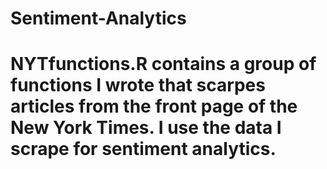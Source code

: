 # Sentiment-Analytics

# NYTfunctions.R contains a group of functions I wrote that scarpes articles from the front page of the New York Times.  I use the data I scrape for sentiment analytics.

